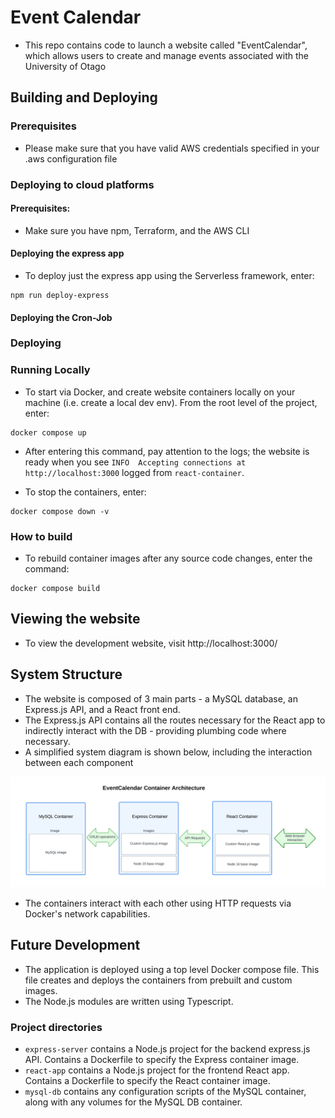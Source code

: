 # Event Calendar

- This repo contains code to launch a website called "EventCalendar", which allows users to create and manage events
  associated with the University of Otago

## Building and Deploying

### Prerequisites
- Please make sure that you have valid AWS credentials specified in your .aws configuration file

### Deploying to cloud platforms

#### Prerequisites:
- Make sure you have npm, Terraform, and the AWS CLI

#### Deploying the express app
- To deploy just the express app using the Serverless framework, enter:
```shell
npm run deploy-express
```

#### Deploying the Cron-Job


### Deploying 

### Running Locally

- To start via Docker, and create website containers locally on your machine (i.e. create a local dev env). From the root level of the project, enter:

```shell
docker compose up
```
- After entering this command, pay attention to the logs; the website is ready when you see `INFO  Accepting connections at http://localhost:3000` logged from `react-container`.

- To stop the containers, enter:
```shell
docker compose down -v
```

### How to build

- To rebuild container images after any source code changes, enter the command:

```
docker compose build
```

## Viewing the website

- To view the development website, visit http://localhost:3000/

## System Structure
- The website is composed of 3 main parts - a MySQL database, an Express.js API, and a React front end.
- The Express.js API contains all the routes necessary for the React app to indirectly interact with the DB - providing
  plumbing code where necessary.
- A simplified system diagram is shown below, including the interaction between each component

![](https://github.com/HugoPhibbs/COSC349_Assignment1_EventCalendar/blob/master/system.png)

- The containers interact with each other using HTTP requests via Docker's network capabilities.

## Future Development
- The application is deployed using a top level Docker compose file. This file creates and deploys the containers
  from prebuilt and custom images.
- The Node.js modules are written using Typescript.

### Project directories
- `express-server` contains a Node.js project for the backend express.js API. Contains a Dockerfile to specify the Express container image.
- `react-app` contains a Node.js project for the frontend React app. Contains a Dockerfile to specify the React container image.
- `mysql-db` contains any configuration scripts of the MySQL container, along with any volumes for the MySQL DB container.